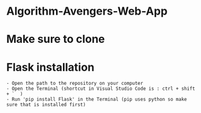 # Algorithm-Avengers-Web-App

# Make sure to clone

# Flask installation
    - Open the path to the repository on your computer 
    - Open the Terminal (shortcut in Visual Studio Code is : ctrl + shift + `  )
    - Run 'pip install Flask' in the Terminal (pip uses python so make sure that is installed first)




